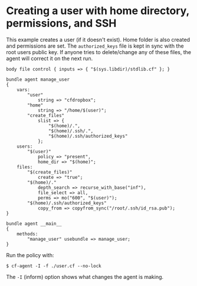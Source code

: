 # Creating a user with home directory, permissions, and SSH

This example creates a user (if it doesn't exist).
Home folder is also created and permissions are set.
The `authorized_keys` file is kept in sync with the root users public key.
If anyone tries to delete/change any of these files, the agent will correct it on the next run.

```
body file control { inputs => { "$(sys.libdir)/stdlib.cf" }; }

bundle agent manage_user
{
    vars:
        "user"
            string => "cfdropbox";
        "home"
            string => "/home/$(user)";
        "create_files"
            slist => {
                "$(home)/.",
                "$(home)/.ssh/.",
                "$(home)/.ssh/authorized_keys"
            };
    users:
        "$(user)"
            policy => "present",
            home_dir => "$(home)";
    files:
        "$(create_files)"
            create => "true";
        "$(home)/."
            depth_search => recurse_with_base("inf"),
            file_select => all,
            perms => mo("600", "$(user)");
        "$(home)/.ssh/authorized_keys"
            copy_from => copyfrom_sync("/root/.ssh/id_rsa.pub");
}

bundle agent __main__
{
    methods:
        "manage_user" usebundle => manage_user;
}
```

Run the policy with:

```
$ cf-agent -I -f ./user.cf --no-lock
```

The `-I` (inform) option shows what changes the agent is making.
